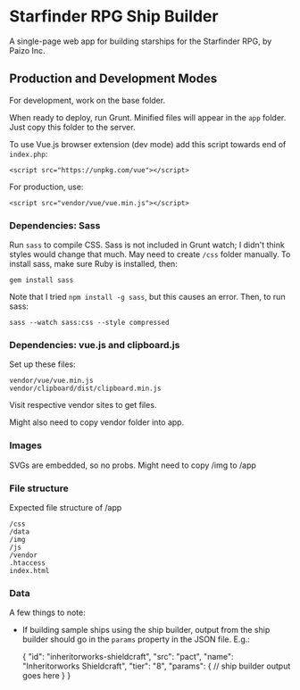 # Starfinder RPG Ship Builder

A single-page web app for building starships for the Starfinder RPG, by Paizo Inc.

## Production and Development Modes

For development, work on the base folder.

When ready to deploy, run Grunt. Minified files will appear in the `app` folder. Just copy this folder to the server.

To use Vue.js browser extension (dev mode) add this script towards end of `index.php`:

    <script src="https://unpkg.com/vue"></script>

For production, use:

    <script src="vendor/vue/vue.min.js"></script>

### Dependencies: Sass

Run `sass` to compile CSS. Sass is not included in Grunt watch; I didn't think styles would change that much. May need to create `/css` folder manually. To install sass, make sure Ruby is installed, then:

    gem install sass

Note that I tried `npm install -g sass`, but this causes an error. Then, to run sass:

    sass --watch sass:css --style compressed

### Dependencies: vue.js and clipboard.js

Set up these files:

    vendor/vue/vue.min.js
    vendor/clipboard/dist/clipboard.min.js

Visit respective vendor sites to get files.

Might also need to copy vendor folder into app.

### Images

SVGs are embedded, so no probs. Might need to copy /img to /app

### File structure

Expected file structure of /app

    /css
    /data
    /img
    /js
    /vendor
    .htaccess
    index.html
    
### Data

A few things to note:

* If building sample ships using the ship builder, output from the ship builder should go in the `params` property in the JSON file. E.g.:

    {
        "id": "inheritorworks-shieldcraft",
        "src": "pact",
        "name": "Inheritorworks Shieldcraft",
        "tier": "8",
        "params": {
            // ship builder output goes here
        }
    }

